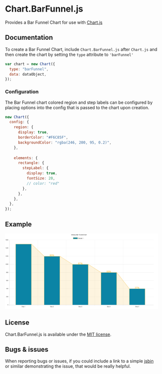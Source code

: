 # Chart.BarFunnel.js

Provides a Bar Funnel Chart for use with [Chart.js](http://www.chartjs.org)

## Documentation

To create a Bar Funnel Chart, include `Chart.BarFunnel.js` after `Chart.js` and then create the chart by setting the `type` attribute to `'barFunnel'`

```javascript
var chart = new Chart({
  type: "barFunnel",
  data: dataObject,
});
```

### Configuration

The Bar Funnel chart colored region and step labels can be configured by placing options into the config that is passed to the chart upon creation.

```javascript
new Chart({
  config: {
    region: {
      display: true,
      borderColor: "#F6C85F",
      backgroundColor: "rgba(246, 200, 95, 0.2)",
    },

    elements: {
      rectangle: {
        stepLabel: {
          display: true,
          fontSize: 20,
          // color: "red"
        },
      },
    },
  },
});
```

## Example

![BarFunnel Example Image](barfunnel.png)

## License

Chart.BarFunnel.js is available under the [MIT license](http://opensource.org/licenses/MIT).

## Bugs & issues

When reporting bugs or issues, if you could include a link to a simple [jsbin](http://jsbin.com) or similar demonstrating the issue, that would be really helpful.
